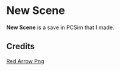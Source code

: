 # New Scene
**New Scene** is a save in PCSim that I made.

## Credits
<a href="https://www.freeiconspng.com/img/4749">Red Arrow Png</a>
